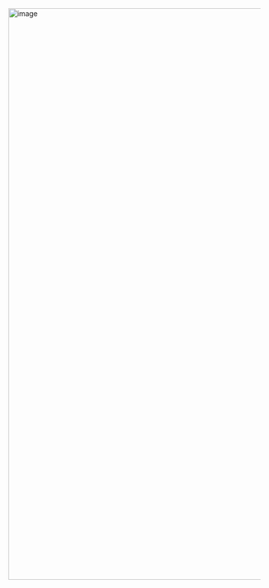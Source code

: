 <img width="1140" alt="image" src="https://github.com/madsaylor/pluginheaven/assets/3727755/aeb5e1c3-bcf9-40c4-ba13-c5d2e3933080">

